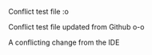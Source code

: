 Conflict test file :o

Conflict test file updated from Github o-o

A conflicting change from the IDE
